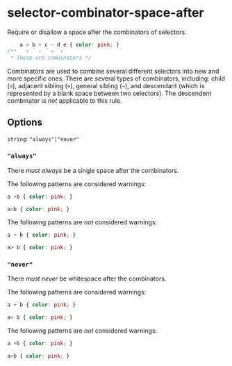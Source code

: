 # selector-combinator-space-after

Require or disallow a space after the combinators of selectors.

```css
    a > b + c ~ d e { color: pink; }
/**   ↑   ↑   ↑  ↑
 * These are combinators */
```

Combinators are used to combine several different selectors into new and more specific ones. There are several types of combinators, including: child (`>`), adjacent sibling (`+`), general sibling (`~`), and descendant (which is represented by a blank space between two selectors). The descendent combinator is *not* applicable to this rule.

## Options

`string`: `"always"|"never"`

### `"always"`

There *must always* be a single space after the combinators.

The following patterns are considered warnings:

```css
a +b { color: pink; }
```

```css
a>b { color: pink; }
```

The following patterns are *not* considered warnings:

```css
a + b { color: pink; }
```

```css
a> b { color: pink; }
```

### `"never"`

There *must never* be whitespace after the combinators.

The following patterns are considered warnings:

```css
a + b { color: pink; }
```

```css
a> b { color: pink; }
```

The following patterns are *not* considered warnings:

```css
a +b { color: pink; }
```

```css
a>b { color: pink; }
```
